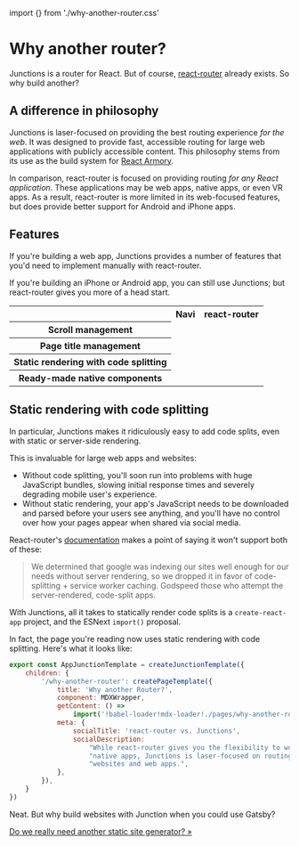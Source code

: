 import {} from './why-another-router.css'

Why another router?
===================

Junctions is a router for React. But of course, [react-router](https://reacttraining.com/react-router/) already exists. So why build another?


A difference in philosophy
--------------------------

Junctions is laser-focused on providing the best routing experience *for the web*. It was designed to provide fast, accessible routing for large web applications with publicly accessible content. This philosophy stems from its use as the build system for [React Armory](https://reactarmory.com).

In comparison, react-router is focused on providing routing *for any React application*. These applications may be web apps, native apps, or even VR apps. As a result, react-router is more limited in its web-focused features, but does provide better support for Android and iPhone apps.


Features
--------

If you're building a web app, Junctions provides a number of features that you'd need to implement manually with react-router.

If you're building an iPhone or Android app, you can still use Junctions; but react-router gives you more of a head start.

<table className='features-table'>
<tbody>
<tr>
<th></th>
<th className="navi">Navi</th>
<th className="react-router">react-router</th>
</tr>
<tr>
<th>Scroll management</th>
<td className="yes"></td>
<td></td>
</tr>
<tr>
<th>Page title management</th>
<td className="yes"></td>
<td></td>
</tr>
<tr>
<th>Static rendering with code splitting</th>
<td className="yes"></td>
<td></td>
</tr>
<tr>
<th>Ready-made native components</th>
<td></td>
<td className="yes"></td>
</tr>
</tbody>
</table>


Static rendering with code splitting
------------------------------------

In particular, Junctions makes it ridiculously easy to add code splits, even with static or server-side rendering.

This is invaluable for large web apps and websites:

- Without code splitting, you'll soon run into problems with huge JavaScript bundles, slowing initial response times and severely degrading mobile user's experience.
- Without static rendering, your app's JavaScript needs to be downloaded and parsed before your users see anything, and you'll have no control over how your pages appear when shared via social media.

React-router's [documentation](https://reacttraining.com/react-router/web/guides/code-splitting) makes a point of saying it won't support both of these:

> We determined that google was indexing our sites well enough for our needs without server rendering, so we dropped it in favor of code-splitting + service worker caching. Godspeed those who attempt the server-rendered, code-split apps.

With Junctions, all it takes to statically render code splits is a `create-react-app` project, and the ESNext `import()` proposal.

In fact, the page you're reading now uses static rendering with code splitting. Here's what it looks like:

```jsx
export const AppJunctionTemplate = createJunctionTemplate({
    children: {
        '/why-another-router': createPageTemplate({
            title: 'Why another Router?',
            component: MDXWrapper,
            getContent: () =>
                import('!babel-loader!mdx-loader!./pages/why-another-router.md'),
            meta: {
                socialTitle: 'react-router vs. Junctions',
                socialDescription:
                    "While react-router gives you the flexibility to work with "+
                    "native apps, Junctions is laser-focused on routing for "+
                    "websites and web apps.",
            },
        }),
    }
})
```

Neat. But why build websites with Junction when you could use Gatsby?

[Do we really need another static site generator? &raquo;](/why-another-static-site-generator)
